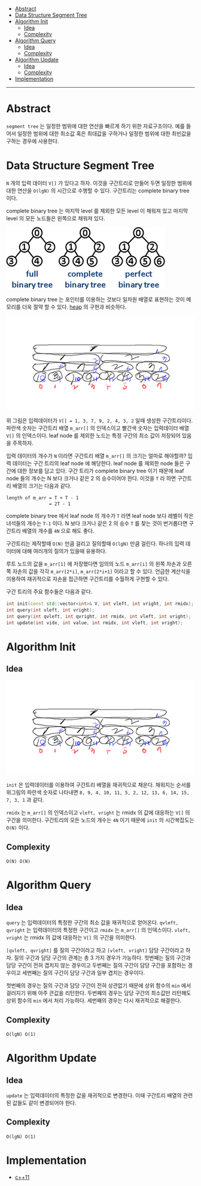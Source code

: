 - [Abstract](#abstract)
- [Data Structure Segment Tree](#data-structure-segment-tree)
- [Algorithm Init](#algorithm-init)
  - [Idea](#idea)
  - [Complexity](#complexity)
- [Algorithm Query](#algorithm-query)
  - [Idea](#idea-1)
  - [Complexity](#complexity-1)
- [Algorithm Update](#algorithm-update)
  - [Idea](#idea-2)
  - [Complexity](#complexity-2)
- [Implementation](#implementation)

-----

# Abstract

`segment tree` 는 일정한 범위에 대한 연산을 빠르게 하기 위한 자료구조이다.
예를 들어서 일정한 범위에 대한 최소값 혹은 최대값을 구하거나 일정한
범위에 대한 최빈값을 구하는 경우에 사용한다.

# Data Structure Segment Tree

`N` 개의 입력 데이터 `V[]` 가 있다고 하자. 이것을 구간트리로 만들어 두면
일정한 범위에 대한 연산을 `O(lgN)` 의 시간으로 수행할 수 있다.
구간트리는 complete binary tree 이다. 

complete binary tree 는 마지막 level 를 제외한 모든 level 이
채워져 있고 마지막 level 의 모든 노드들은 왼쪽으로 채워져 있다.

![](/_img/BinaryTree.png)

complete binary tree 는 포인터를 이용하는 것보다 일차원 배열로 표현하는
것이 메모리를 더욱 절약 할 수 있다. [heap](/fundamentals/tree/heap/README.md) 의 구현과 비슷하다.

![](/_img/segmenttree.png)

위 그림은 입력데이터가 `V[] = 1, 3, 7, 9, 2, 4, 3, 2` 일때
생성한 구간트리이다. 파란색 숫자는 구간트리 배열 `m_arr[]` 의 인덱스이고
빨간색 숫자는 입력데이터 배열 `V[]` 의 인덱스이다. leaf node 를 제외한
노드는 특정 구간의 최소 값이 저장되어 있음을 주목하자.

입력 데이터의 개수가 `N` 이라면 구간트리 배열 `m_arr[]` 의 크기는 얼마로 해야할까?
입력 데이터는 구간 트리의 leaf node 에 해당한다. leaf node 를 제외한
node 들은 구간에 대한 정보를 담고 있다. 구간 트리가 complete binary
tree 이기 때문에 leaf node 들의 개수는 N 보다 크거나 같은 2 의 승수이어야
한다. 이것을 `T` 라 하면 구간트리 배열의 크기는 다음과 같다.

```
length of m_arr = T + T - 1
                = 2T - 1
```

complete binary tree 에서 leaf node 의 개수가 `T` 라면 leaf node 보다
레벨이 작은 녀석들의 개수는 `T-1` 이다. N 보다 크거나 같은 2 의 승수 `T` 를
찾는 것이 번거롭다면 구간트리 배열의 개수를 `4N` 으로 해도 좋다.

구간트리는 제작할때 `O(N)` 만큼 걸리고 질의할때 `O(lgN)` 만큼 걸린다.
하나의 입력 데이터에 대해 여러개의 질의가 있을때 유용하다.

루트 노드의 값을 `m_arr[1]` 에 저장했다면 임의의 노드 `m_arr[i]` 의 왼쪽
자손과 오른쪽 자손의 값을 각각 `m_arr[2*i]`, `m_arr[2*i+1]` 이라고 할 수 있다.
언급한 계산식을 이용하여 재귀적으로 자손을 접근하면 구간트리를
수월하게 구현할 수 있다.

구간 트리의 주요 함수들은 다음과 같다.

```cpp
int init(const std::vector<int>& V, int vleft, int vright, int rmidx);
int query(int vleft, int vright);
int query(int qvleft, int qvright, int rmidx, int vleft, int vright);
int update(int vidx, int value, int rmidx, int vleft, int vright);
```

# Algorithm Init

## Idea

![](/_img/segmenttree.png)

`init` 은 입력데이터를 이용하여 구간트리 배열을 재귀적으로
채운다. 채워지는 순서를 위그림의 파란색 숫자로 나타내면 
`8, 9, 4, 10, 11, 5, 2, 12, 13, 6, 14, 15, 7, 3, 1` 과 같다. 

`rmidx` 는 `m_arr[]` 의 인덱스이고 `vleft, vright` 는 rmidx 의 값에
대응하는 `V[]` 의 구간을 의미한다.  구간트리의 모든 노드의 개수는
`4N` 이기 때문에 `init` 의 시간복잡도는 `O(N)` 이다.

## Complexity

```
O(N) O(N)
```

# Algorithm Query

## Idea

`query` 는 입력데이터의 특정한 구간의 최소 값을 재귀적으로 얻어온다.
`qvleft, qvright` 는 입력데이터의 특정한 구간이고 `rmidx` 는 `m_arr[]` 의 인덱스이다. `vleft, vright` 는 rmidx 의 값에 대응하는 `V[]` 의 구간을 의미한다.

`[qvleft, qvright]` 를 질의 구간이라고 하고 `[vleft, vright]` 담당
구간이라고 하자.  질의 구간과 담당 구간의 관계는 총 3 가지 경우가
가능하다.  첫번째는 질의 구간과 담당 구간이 전혀 겹치지 않는 경우이고
두번째는 질의 구간이 담당 구간을 포함하는 경우이고 세번째는 질의
구간이 담당 구간과 일부 겹치는 경우이다.

첫번째의 경우는 질의 구간과 담당 구간이 전혀 상관없기 때문에 상위
함수의 `min` 에서 걸러지기 위해 아주 큰값을 리턴한다.  두번째의 경우는
담당 구간의 최소값만 리턴해도 상위 함수의 `min` 에서 처리 가능하다.
세번째의 경우는 다시 재귀적으로 해결한다.

## Complexity

```
O(lgN) O(1)
```

# Algorithm Update

## Idea

`update` 는 입력데이터의 특정한 값을 재귀적으로 변경한다. 이때 구간트리
배열의 관련된 값들도 같이 변경되어야 한다.

## Complexity

```
O(lgN) O(1)
```

# Implementation

* [c++11](a.cpp)
